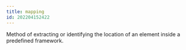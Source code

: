 ```yaml
---
title: mapping
id: 202204152422
---
```


Method of extracting or identifying the location of an element inside a predefined framework. 

